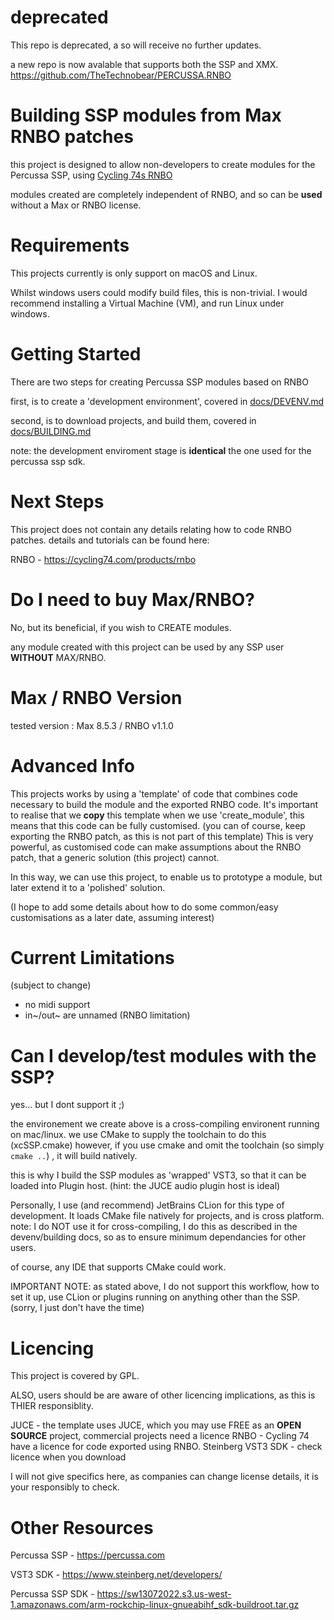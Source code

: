 # deprecated
This repo is deprecated, a so will receive no further updates. 

a new repo is now avalable that supports both the SSP and XMX.
https://github.com/TheTechnobear/PERCUSSA.RNBO



# Building SSP modules from Max RNBO patches

this project is designed to allow non-developers to create modules for the Percussa SSP,  using  [Cycling 74s RNBO](https://cycling74.com/products/rnbo)

modules created are completely independent of RNBO, and so can be **used** without a Max or RNBO license.


# Requirements

This projects currently is only support on macOS and Linux.

Whilst windows users could modify build files, this is non-trivial.
I would recommend installing a Virtual Machine (VM), and run Linux under windows.


# Getting Started

There are two steps for creating Percussa SSP modules based on RNBO

first, is to create a 'development environment', covered in [docs/DEVENV.md](docs/DEVENV.md)

second, is to download projects, and build them, covered in [docs/BUILDING.md](docs/BUILDING.md)


note: the development enviroment stage is **identical** the one used for the percussa ssp sdk.


# Next Steps

This project does not contain any details relating how to code RNBO patches.
details and tutorials can be found here:

RNBO - https://cycling74.com/products/rnbo


# Do I need to buy Max/RNBO?

No, but its beneficial, if you wish to CREATE modules.

any module created with this project can be used by any SSP user **WITHOUT** MAX/RNBO.


# Max / RNBO Version
tested version :   Max 8.5.3 / RNBO v1.1.0 



# Advanced Info 

This projects works by using a 'template' of code that combines code necessary to build the module and the exported RNBO code.
It's important to realise that we **copy** this template when we use 'create_module', this means that this code can be fully customised.
(you can of course, keep exporting the RNBO patch, as this is not part of this template)
This is very powerful, as customised code can make assumptions about the RNBO patch, that a generic solution (this project) cannot.

In this way, we can use this project, to enable us to prototype a module, but later extend it to a 'polished' solution.


(I hope to add some details about how to do some common/easy customisations as a later date, assuming interest)


# Current Limitations 
(subject to change)
- no midi support
- in~/out~ are unnamed (RNBO limitation) 



# Can I develop/test modules with the SSP?

yes... but I dont support it ;) 

the environement we create above is a cross-compiling environent running on mac/linux.
we use CMake to supply the toolchain to do this (xcSSP.cmake)
however, if you use cmake and omit the toolchain (so simply `cmake ..`) , it will build natively.

this is why I build the SSP modules as 'wrapped' VST3, so that it can be loaded into Plugin host.
(hint: the JUCE audio plugin host is ideal)


Personally, I use (and recommend) JetBrains CLion for this type of development. It loads CMake file natively for projects, and is cross platform.
note: I do NOT use it for cross-compiling, I do this as described in the devenv/building docs, so as to ensure minimum dependancies for other users.

of course, any IDE that supports CMake could work.

IMPORTANT NOTE: as stated above, I do not support this workflow, how to set it up, use CLion or plugins running on anything other than the SSP.
(sorry, I just don't have the time)


# Licencing 
This project is covered by GPL.

ALSO, users should be are aware of other licencing implications, as this is THIER responsiblity.

JUCE - the template uses JUCE, which you may use FREE as an **OPEN SOURCE** project, commercial projects need a licence
RNBO - Cycling 74 have a licence for code exported using RNBO.
Steinberg VST3 SDK - check licence when you download

I will not give specifics here, as companies can change license details, it is your responsibly to check.


# Other Resources


Percussa SSP - https://percussa.com

VST3 SDK - https://www.steinberg.net/developers/

Percussa SSP SDK - https://sw13072022.s3.us-west-1.amazonaws.com/arm-rockchip-linux-gnueabihf_sdk-buildroot.tar.gz


